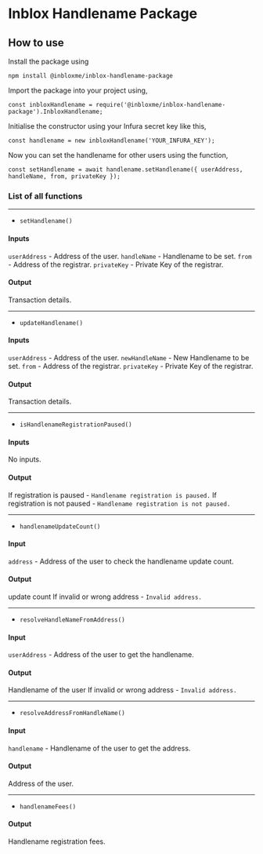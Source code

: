 # Inblox Handlename Package

## How to use

Install the package using

```npm install @inbloxme/inblox-handlename-package```

Import the package into your project using,

```const inbloxHandlename = require('@inbloxme/inblox-handlename-package').InbloxHandlename;```

Initialise the constructor using your Infura secret key like this,

```const handlename = new inbloxHandlename('YOUR_INFURA_KEY');```

Now you can set the handlename for other users using the function,

```const setHandlename = await handlename.setHandlename({ userAddress, handleName, from, privateKey });```

### List of all functions
---
* ```setHandlename()```

#### Inputs

```userAddress``` - Address of the user.
```handleName``` - Handlename to be set.
```from``` - Address of the registrar.
```privateKey``` - Private Key of the registrar.

#### Output

Transaction details.

___

* ```updateHandlename()```

#### Inputs

```userAddress``` - Address of the user.
```newHandleName``` - New Handlename to be set.
```from``` - Address of the registrar.
```privateKey``` - Private Key of the registrar.

#### Output

Transaction details.

---

* ```isHandlenameRegistrationPaused()```

#### Inputs

No inputs.

#### Output

If registration is paused - ```Handlename registration is paused.```
If registration is not paused - ```Handlename registration is not paused.```

---

* ```handlenameUpdateCount()```

#### Input

```address``` - Address of the user to check the handlename update count.

#### Output

update count
If invalid or wrong address - ```Invalid address.```

---

* ```resolveHandleNameFromAddress()```

#### Input

```userAddress``` - Address of the user to get the handlename.

#### Output

Handlename of the user
If invalid or wrong address - ```Invalid address.```

---

* ```resolveAddressFromHandleName()```

#### Input

```handlename``` - Handlename of the user to get the address.

#### Output

Address of the user.

---

* ```handlenameFees()```

#### Output

Handlename registration fees.
